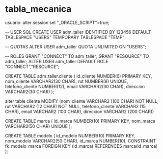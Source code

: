 # tabla_mecanica
usuario:
alter session set "_ORACLE_SCRIPT"=true;

-- USER SQL
CREATE USER adm_taller IDENTIFIED BY 123456
DEFAULT TABLESPACE "USERS"
TEMPORARY TABLESPACE "TEMP";

-- QUOTAS
ALTER USER adm_taller QUOTA UNLIMITED ON "USERS";

-- ROLES
GRANT "CONNECT" TO adm_taller;
GRANT "RESOURCE" TO adm_taller;
ALTER USER adm_taller DEFAULT ROLE "CONNECT","RESOURCE";

CREATE TABLE adm_taller.cliente
(
    id_cliente   NUMBER(6) PRIMARY KEY,
    nom_cliente  VARCHAR2(30 CHAR),
    rut   NUMBER(9) UNIQUE,
    telefono_cliente NUMBER(12),
    email VARCHAR2(30 CHAR),
    direccion VARCHAR2(30 CHAR)
);

alter table cliente MODIFY (nom_cliente VARCHAR2 (100 CHAR) NOT NULL, 
rut VARCHAR2 (12 CHAR)  NOT NULL,
telefono_cliente VARCHAR2 (15 CHAR),
email VARCHAR2 (100 CHAR),
direccion VARCHAR2 (200 CHAR))

CREATE TABLE marca
(
    id_marca   NUMBER(10) PRIMARY KEY,
    nom_marca  VARCHAR2(50 CHAR) UNIQUE
);

CREATE TABLE modelo
(
    id_modelo   NUMBER(10) PRIMARY KEY,
    nom_modelo  VARCHAR2(50 CHAR),
    id_marca NUMBER(10),
    CONSTRAINT fk_modelo_marca FOREIGN KEY (id_marca) REFERENCES marca(id_marca)
);
